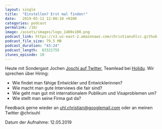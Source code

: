 ```yaml
---
layout: single
title:  "Einstellen? Erst mal finden!"
date:   2019-05-12 12:00:10 +0100
categories: podcast
permalink: /10/
image: /assets/images/logo_1400x100.png
podcast_link: https://s3.us-east-2.amazonaws.com/christianuhlcc.github.io/episodes/Podcast_Folge_10.mp3
podcast_file_size: 79,5 MB
podcast_duration: "43:24"
podcast_length:  83321755   
itunes_episode: 10
---
```


Heute mit Sondergast Jochen [Joschi auf Twitter](https://twitter.com/joschi83/), Teamlead bei [Holidu](https://www.holidu.de/). Wir sprechen über Hiring: 
* Wie findet man fähige Entwickler und Entwicklerinnen? 
* Wie macht man gute Interviews die fair sind? 
* Wie geht man gut mit internationalem Publikum und Visaproblemen um? 
* Wie stellt man seine Firma gut da?


Feedback gerne wieder an uhl.christian@googlemail.com oder an meinen Twitter @chrisuhl


Datum der Aufnahme: 12.05.2019
